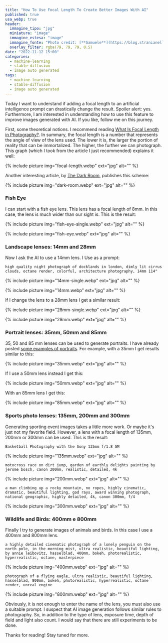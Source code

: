 ```yaml
---
title: "How To Use Focal Length To Create Better Images With AI"
published: true
usa_webp: true
header:
  immagine_tipo: "jpg"
  miniatura: "image"
  immagine_estesa: "image"
  immagine_fonte: "Photo credit: [**Samuele**](https://blog.stranianelli.com/)"
  overlay_filter: rgba(79, 79, 79, 0.5)
date: "2022-11-12 15:00"
categories:
  - machine-learning
  - stable-diffusion
  - image auto generated
tags:
  - machine-learning
  - stable-diffusion
  - image auto generated
---
```


Today I want to understand if adding a focal length to an artificial intelligence prompt can drastically change the result. Spoiler alert: yes. Furthermore, I am interested in understanding how to use this feature to improve images generated with AI. If you like, follow me on this journey.

First, some theoretical notions. I recommend reading [What Is Focal Length in Photography?](https://photographylife.com/what-is-focal-length-in-photography). In summary, the focal length is a number that represents the angle of view of the lens used. The lower it is, the larger the portion of reality that can be immortalized. The higher, the further we can photograph. This graph (which I took from the article I just recommended) explains it well:

{% include picture img="focal-length.webp" ext="jpg" alt="" %}

Another interesting article, by [The Dark Room](https://thedarkroom.com/focal-length/), publishes this scheme:

{% include picture img="dark-room.webp" ext="jpg" alt="" %}

### Fish Eye

I can start with a fish eye lens. This lens has a focal length of 8mm. In this case, the lens is much wider than our sight is. This is the result:

{% include picture img="fish-eye-single.webp" ext="jpg" alt="" %}

{% include picture img="fish-eye.webp" ext="jpg" alt="" %}

### Landscape lenses: 14mm and 28mm

Now I ask the AI to use a 14mm lens. I Use as a prompt:

```
high quality night photograph of docklands in london, dimly lit cirrus clouds, octane render, colorful, architecture photography, 14mm 114°
```

{% include picture img="14mm-single.webp" ext="jpg" alt="" %}

{% include picture img="14mm.webp" ext="jpg" alt="" %}

If I change the lens to a 28mm lens I get a similar result:

{% include picture img="28mm-single.webp" ext="jpg" alt="" %}

{% include picture img="28mm.webp" ext="jpg" alt="" %}

### Portrait lenses: 35mm, 50mm and 85mm

35, 50 and 85 mm lenses can be used to generate portraits. I have already posted [some examples of portraits](https://medium.com/mlearning-ai/10-ai-prompts-for-realistic-photography-portraits-da5edeacb031). For example, with a 35mm I get results similar to this:

{% include picture img="35mm.webp" ext="jpg" alt="" %}

If I use a 50mm lens instead I get this:

{% include picture img="50mm.webp" ext="jpg" alt="" %}

With an 85mm lens I get this:

{% include picture img="85mm.webp" ext="jpg" alt="" %}

### Sports photo lenses: 135mm, 200mm and 300mm

Generating sporting event images takes a little more work. Or maybe it's just not my favorite field. However, a lens with a focal length of 135mm, 200mm or 300mm can be used. This is the result:

```
Basketball Photography with the Sony 135mm f/1.8 GM
```

{% include picture img="135mm.webp" ext="jpg" alt="" %}

```
motocross race on dirt jump, garden of earthly delights painting by jerome bosch, canon 200mm, realistic, detailed, 4k
```

{% include picture img="200mm.webp" ext="jpg" alt="" %}

```
a man climbing up a rocky mountain, no ropes, highly cinematic, dramatic, beautiful lighting, god rays, award winning photograph, national geographic, highly detailed, 4k, canon 300mm, f/4
```

{% include picture img="300mm.webp" ext="jpg" alt="" %}

### Wildlife and Birds: 400mm e 800mm

Finally I try to generate images of animals and birds. In this case I use a 400mm and 800mm lens.

```
a highly detailed cinematic photograph of a lonely penguin on the north pole, in the morning mist, ultra realistic, beautiful lighting, by annie leibovitz, hasselblad, 400mm, bokeh, photorealistic, hyperrealistic, octane, masterpiece
```

{% include picture img="400mm.webp" ext="jpg" alt="" %}

```
photograph of a flying eagle, ultra realistic, beautiful lighting,  hasselblad, 800mm, bokeh, photorealistic, hyperrealistic, octane render, unreal engine
```

{% include picture img="800mm.webp" ext="jpg" alt="" %}

Obviously, it is not enough to enter the name of the lens, you must also use a suitable prompt. I suspect that AI image generation follows similar rules to photography. So, in addition to the type of lens, exposure time, depth of field and light also count. I would say that there are still experiments to be done.

Thanks for reading! Stay tuned for more.
